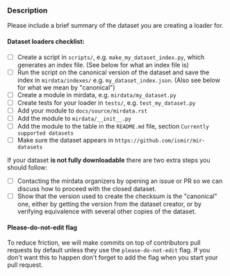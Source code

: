 ### Description

Please include a brief summary of the dataset you are creating a loader for. 

#### Dataset loaders checklist:


- [ ] Create a script in `scripts/`, e.g. `make_my_dataset_index.py`, which generates an index file. (See below for what an index file is)
- [ ] Run the script on the canonical version of the dataset and save the index in `mirdata/indexes/` e.g. `my_dataset_index.json`. (Also see below for what we mean by "canonical") 
- [ ] Create a module in mirdata, e.g. `mirdata/my_dataset.py`
- [ ] Create tests for your loader in `tests/`, e.g. `test_my_dataset.py`
- [ ] Add your module to `docs/source/mirdata.rst`
- [ ] Add the module to `mirdata/__init__.py`
- [ ] Add the module to the table in the `README.md` file, section `Currently supported datasets`
- [ ] Make sure the dataset appears in `https://github.com/ismir/mir-datasets`

If your dataset **is not fully downloadable** there are two extra steps you should follow:
- [ ] Contacting the mirdata organizers by opening an issue or PR so we can discuss how to proceed with the closed dataset.
- [ ] Show that the version used to create the checksum is the "canonical" one, either by getting the version from the dataset creator, or by verifying equivalence with several other copies of the dataset.

#### Please-do-not-edit flag 
To reduce friction, we will make commits on top of contributors pull requests by default unless they use the `please-do-not-edit` flag. If you don't want this to happen don't forget to add the flag when you start your pull request.
